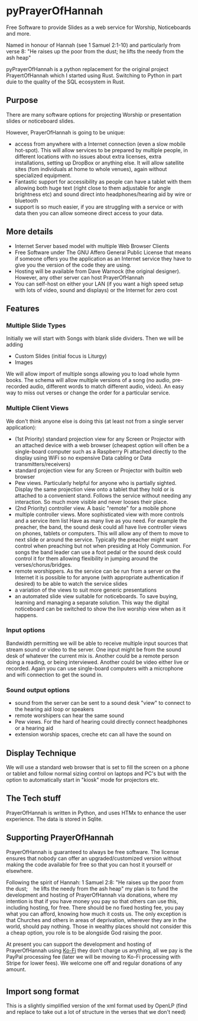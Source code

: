 # pyPrayerOfHannah

Free Software to provide Slides as a web service for Worship, Noticeboards and more.

Named in honour of Hannah (see 1 Samuel 2:1-10) and particularly from verse 8:
"He raises up the poor from the dust;
he lifts the needy from the ash heap"

pyPrayerOfHannah is a python replacement for the original project PrayertOfHannah which I started using Rust. Switching to Python in part duie to the quality of the SQL ecosystem in Rust.

## Purpose

There are many software options for projecting Worship or presentation slides or noticeboard slides.

However, PrayerOfHannah is going to be unique:

- access from anywhere with a Internet connection (even a slow mobile hot-spot). This will allow services to be prepared by multiple people, in different locations with no issues about extra licenses, extra installations, setting up DropBox or anything else. It will allow satellite sites (fom individuals at home to whole venues), again without specialized equipment.
- Fantastic support for accessibility as people can have a tablet with them allowing both huge text (right close to them adjustable for angle brightness etc) and sound direct into headphones/hearing aid by wire or bluetooth
- support is so much easier, if you are struggling with a service or with data then you can allow someone direct access to your data.

## More details

- Internet Server based model with multiple Web Browser Clients
- Free Software under The GNU Affero General Public License that means if someone offers you the application as an Internet service they have to give you the version of the code they are using.
- Hosting will be available from Dave Warnock (the original designer). However, any other server can host PrayerOfHannah
- You can self-host on either your LAN (if you want a high speed setup with lots of video, sound and displays) or the Internet for zero cost

## Features

### Multiple Slide Types

Initially we will start with Songs with blank slide dividers. Then we will be adding

- Custom Slides (initial focus is Liturgy)
- Images

We will allow import of multiple songs allowing you to load whole hymn books. The schema will allow multiple versions of a song (no audio, pre-recorded audio, different words to match different audio, video). An easy way to miss out verses or change the order for a particular service.

### Multiple Client Views

We don't think anyone else is doing this (at least not from a single server application):

- (1st Priority) standard projection view for any Screen or Projector with an attached device with a web browser (cheapest option will often be a single-board computer such as a Raspberry Pi attached directly to the display using WiFi so no expensive Data cabling or Data transmitters/receivers)
- standard projection view for any Screen or Projector with builtin web browser
- Pew views. Particularly helpful for anyone who is partially sighted. Display the same projection view onto a tablet that they hold or is attached to a convenient stand. Follows the service without needing any interaction. So much more visible and never looses their place.
- (2nd Priority) controller view. A basic "remote" for a mobile phone
- multiple controller views. More sophisticated view with more controls and a service item list Have as many live as you need. For example the preacher, the band, the sound desk could all have live controller views on phones, tablets or computers. This will allow any of them to move to next slide or around the service. Typically the preacher might want control when preaching but not when presiding at Holy Communion. For songs the band leader can use a foot pedal or the sound desk could control it for them allowing flexibility in jumping around the verses/chorus/bridges.
- remote worshippers. As the service can be run from a server on the Internet it is possible to for anyone (with appropriate authentication if desired) to be able to watch the service slides
- a variation of the views to suit more generic presentations
- an automated slide view suitable for noticeboards. To save buying, learning and managing a separate solution. This way the digital noticeboard can be switched to show the live worship view when as it happens.

### Input options

Bandwidth permitting we will be able to receive multiple input sources that stream sound or video to the server. One input might be from the sound desk of whatever the current mix is. Another could be a remote person doing a reading, or being interviewed. Another could be video either live or recorded. Again you can use single-board computers with a microphone and wifi connection to get the sound in.

### Sound output options

- sound from the server can be sent to a sound desk "view" to connect to the hearing aid loop or speakers
- remote worshipers can hear the same sound
- Pew views. For the hard of hearing could directly connect headphones or a hearing aid
- extension worship spaces, creche etc can all have the sound on

## Display Technique

We will use a standard web browser that is set to fill the screen on a phone or tablet and follow normal sizing control on laptops and PC's but with the option to automatically start in "kiosk" mode for projectors etc.

## The Tech stuff

PrayerOfHannah is written in Python, and uses HTMx to enhance the user experience. The data is stored in Sqlite.

## Supporting PrayerOfHannah

PrayerOfHannah is guaranteed to always be free software. The license ensures that nobody can offer an upgraded/customized version without making the code available for free so that you can host it yourself or elsewhere.

Following the spirit of Hannah: 1 Samuel 2:8:
"He raises up the poor from the dust;
   he lifts the needy from the ash heap"
my plan is to fund the development and hosting of PrayerOfHannah via donations, where my intention is that if you have money you pay so that others can use this, including hosting, for free. There should be no fixed hosting fee, you pay what you can afford, knowing how much it costs us. The only exception is that Churches and others in areas of deprivation, wherever they are in the world, should pay nothing. Those in wealthy places should not consider this a cheap option, you role is to be alongside God raising the poor.

At present you can support the development and hosting of PrayerOfHannah using [Ko-Fi](https://ko-fi.com/prayerofhannah) they don't charge us anything, all we pay is the PayPal processing fee (later we will be moving to Ko-Fi processing with Stripe for lower fees). We welcome one off and regular donations of any amount.
#
## Import song format

This is a slightly simplified version of the xml format used by OpenLP (find and replace to take out a lot of structure in the verses that we don't need)
